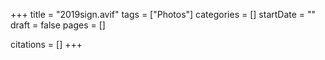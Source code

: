 +++
title = "2019sign.avif"
tags = ["Photos"]
categories = []
startDate = ""
draft = false
pages = []

citations = []
+++
